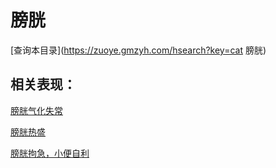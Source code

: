 # 膀胱
[查询本目录](https://zuoye.gmzyh.com/hsearch?key=cat 膀胱)

## 相关表现：

[膀胱气化失常](https://zuoye.gmzyh.com/search?key=膀胱气化失常)
[膀胱热盛](https://zuoye.gmzyh.com/search?key=膀胱热盛)
[膀胱拘急，小便自利](https://zuoye.gmzyh.com/search?key=膀胱拘急，小便自利)